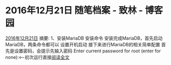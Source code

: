 
# 2016年12月21日 随笔档案 - 致林 - 博客园






[2016年12月21日](https://www.cnblogs.com/bincoding/archive/2016/12/21.html)
摘要: 1、安装MariaDB 安装命令 安装完成MariaDB，首先启动MariaDB，两条命令都可以 设置开机启动 接下来进行MariaDB的相关简单配置 首先是设置密码，会提示先输入密码 Enter current password for root (enter for none):<–初次运行直接[阅读全文](https://www.cnblogs.com/bincoding/p/6208521.html)


